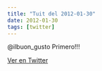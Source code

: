 ```yaml
---
title: "Tuit del 2012-01-30"
date: 2012-01-30
tags: [twitter]
---
```


@ilbuon_gusto Primero!!!



[Ver en Twitter](https://twitter.com/i/web/status/164036136904306688)
